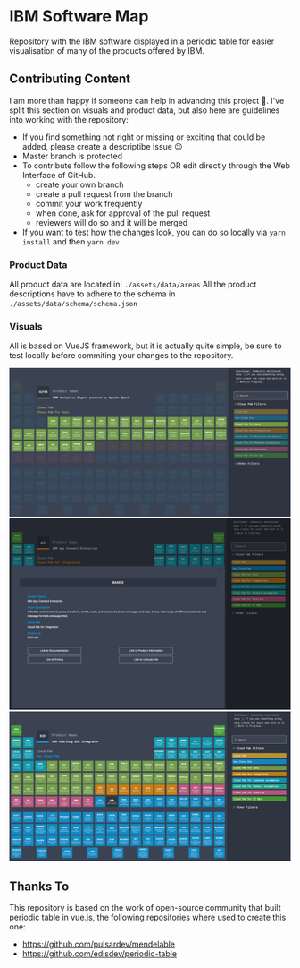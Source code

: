 # IBM Software Map

Repository with the IBM software displayed in a periodic table for easier visualisation of many of the products offered by IBM.

## Contributing Content
I am more than happy if someone can help in advancing this project :hugs:. I've split this section on visuals and product data, but also here are guidelines into working with the repository:

- If you find something not right or missing or exciting that could be added, please create a descriptibe Issue :wink:
- Master branch is protected
- To contribute follow the following steps OR edit directly through the Web Interface of GitHub.
  - create your own branch
  - create a pull request from the branch
  - commit your work frequently
  - when done, ask for approval of the pull request
  - reviewers will do so and it will be merged
- If you want to test how the changes look, you can do so locally via `yarn install` and then `yarn dev`

### Product Data
All product data are located in: `./assets/data/areas`
All the product descriptions have to adhere to the schema in `./assets/data/schema/schema.json`
### Visuals
All is based on VueJS framework, but it is actually quite simple, be sure to test locally before commiting your changes to the repository.

![Mouse Over Element](./images/onMouseOver.png)
![Mouse Click](./images/onClick.png)
![Filter](./images/filter.png)

## Thanks To
This repository is based on the work of open-source community that built periodic table in vue.js, the following repositories where used to create this one:

- https://github.com/pulsardev/mendelable
- https://github.com/edisdev/periodic-table
